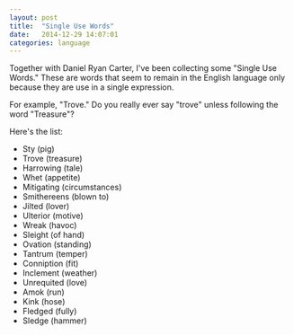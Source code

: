 ```yaml
---
layout: post
title:  "Single Use Words"
date:   2014-12-29 14:07:01
categories: language
---
```


Together with Daniel Ryan Carter, I've been collecting some "Single Use Words." These are words that seem to remain
in the English language only because they are use in a single expression.

For example, "Trove." Do you really ever say "trove" unless following the word "Treasure"?

Here's the list:

- Sty (pig)
- Trove (treasure)
- Harrowing (tale)
- Whet (appetite)
- Mitigating (circumstances)
- Smithereens (blown to)
- Jilted (lover)
- Ulterior (motive)
- Wreak (havoc)
- Sleight (of hand)
- Ovation (standing)
- Tantrum (temper)
- Conniption (fit)
- Inclement (weather)
- Unrequited (love)
- Amok (run)
- Kink (hose)
- Fledged (fully)
- Sledge (hammer)
